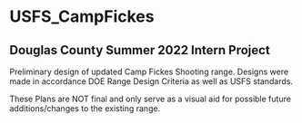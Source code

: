 # USFS_CampFickes

## Douglas County Summer 2022 Intern Project

Preliminary design of updated Camp Fickes Shooting range. Designs were made in accordance DOE Range Design Criteria as well as USFS standards.

These Plans are NOT final and only serve as a visual aid for possible future additions/changes to the existing range.
